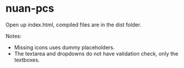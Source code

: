 # nuan-pcs

Open up index.html, compiled files are in the dist folder.

Notes:
- Missing icons uses dummy placeholders.
- The textarea and dropdowns do not have validation check, only the textboxes.
